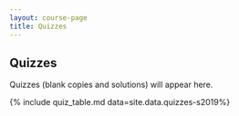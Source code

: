 ```yaml
---
layout: course-page
title: Quizzes
---
```


## Quizzes

Quizzes (blank copies and solutions) will appear here.

{% include quiz_table.md  data=site.data.quizzes-s2019%}

